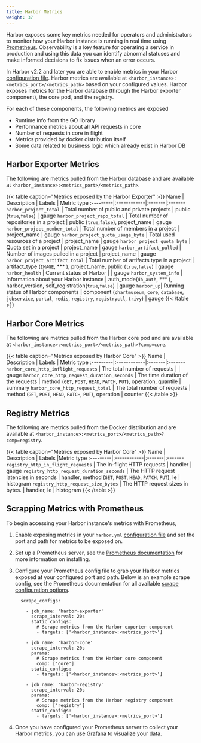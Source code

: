 ```yaml
---
title: Harbor Metrics
weight: 37
---
```


Harbor exposes some key metrics needed for operators and administrators to monitor how your Harbor instance is running in real time using [Prometheus](https://prometheus.io/docs/introduction/overview/). Observability is a key feature for operating a service in production and using this data you can identify abnormal statuses and make informed decisions to fix issues when an error occurs.

In Harbor v2.2 and later you are able to enable metrics in your Harbor [configuration file](../../install-config/configure-yml-file.md). Harbor metrics are available at `<harbor_instance>:<metrics_port>/<metrics_path>` based on your configured values. Harbor exposes metrics for the Harbor database (through the Harbor exporter component), the core pod, and the registry.

For each of these components, the following metrics are exposed
* Runtime info from the GO library
* Performance metrics about all API requests in core
* Number of requests in core in flight
* Metrics provided by docker distribution itself
* Some data related to business logic which already exist in Harbor DB

## Harbor Exporter Metrics

The following are metrics pulled from the Harbor database and are available at `<harbor_instance>:<metrics_port>/<metrics_path>`.

{{< table caption="Metrics exposed by the Harbor Exporter" >}}
Name | Description | Labels | Metric type
:---------|:------------|:-------|:-------
`harbor_project_total` |	Total number of public and private projects | public (`true`,`false`) | gauge
`harbor_project_repo_total` |	Total number of repositories in a project |	public (`true`,`false`),  project_name | gauge
`harbor_project_member_total` |	Total number of members in a project |	project_name | gauge
`harbor_project_quota_usage_byte` |	Total used resources of a project |	project_name | gauge
`harbor_project_quota_byte` |	Quota set in a project |	project_name | gauge
`harbor_artifact_pulled` |	Number of images pulled in a project |	project_name | gauge
`harbor_project_artifact_total` | Total number of artifacts type in a project | artifact_type (`IMAGE`, *** ), project_name, public (`true`,`false`) | gauge
`harbor_health` | Current status of Harbor | | gauge
`harbor_system_info` | Information about your Harbor instance | auth_mode(`db_auth`, *** ), harbor_version, self_registration(`true`,`false`) | gauge
`harbor_up`| Running status of Harbor components  | component (`chartmuseum`, `core`, `database`, `jobservice`, `portal`, `redis`, `registry`, `registryctl`, `trivy`) | gauge
{{< /table >}}

## Harbor Core Metrics
The following are metrics pulled from the Harbor core pod and are available at `<harbor_instance>:<metrics_port>/<metrics_path>?comp=core`.

{{< table caption="Metrics exposed by Harbor Core" >}}
Name | Description | Labels | Metric type
:---------|:------------|:-------|:-------
`harbor_core_http_inflight_requests` | The total number of requests | | gauge
`harbor_core_http_request_duration_seconds` | The time duration of the requests | method (`GET`, `POST`, `HEAD`, `PATCH`, `PUT`), operation, quantile | summary
`harbor_core_http_request_total` | The total number of requests | method (`GET`, `POST`, `HEAD`, `PATCH`, `PUT`), operation | counter
{{< /table >}}

## Registry Metrics

The following are metrics pulled from the Docker distribution and are available at `<harbor_instance>:<metrics_port>/<metrics_path>?comp=registry`.

{{< table caption="Metrics exposed by Harbor Core" >}}
Name | Description | Labels |Metric type
:---------|:------------|:-------|:-------
`registry_http_in_flight_requests` | The in-flight HTTP requests | handler | gauge
`registry_http_request_duration_seconds` | The HTTP request latencies in seconds | handler, method (`GET`, `POST`, `HEAD`, `PATCH`, `PUT`), le | histogram
`registry_http_request_size_bytes` | The HTTP request sizes in bytes. | handler, le | histogram
{{< /table >}}

## Scrapping Metrics with Prometheus

To begin accessing your Harbor instance's metrics with Prometheus,
1. Enable exposing metrics in your `harbor.yml` [configuration file](../../install-config/configure-yml-file.md) and set the port and path for metrics to be exposed on.
1. Set up a Prometheus server, see the [Prometheus documentation](https://prometheus.io/docs/prometheus/latest/installation/) for more information on installing.  
1. Configure your Prometheus config file to grab your Harbor metrics exposed at your configured port and path. Below is an example scrape config, see the Prometheus documentation for all available [scrape configuration options](https://prometheus.io/docs/prometheus/latest/configuration/configuration/#scrape_config).

    ```
      scrape_configs:

        - job_name: 'harbor-exporter'
          scrape_interval: 20s
          static_configs:
            # Scrape metrics from the Harbor exporter component
            - targets: ['<harbor_instance>:<metrics_port>']

        - job_name: 'harbor-core'
          scrape_interval: 20s
          params:
            # Scrape metrics from the Harbor core component
            comp: ['core']
          static_configs:
            - targets: ['<harbor_instance>:<metrics_port>']

        - job_name: 'harbor-registry'
          scrape_interval: 20s
          params:
            # Scrape metrics from the Harbor registry component
            comp: ['registry']
          static_configs:
            - targets: ['<harbor_instance>:<metrics_port>']
      ```
1. Once you have configured your Prometheus server to collect your Harbor metrics, you can use [Grafana](https://grafana.com/docs/) to visualize your data.  
